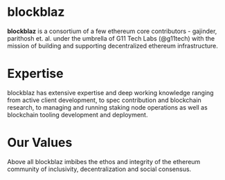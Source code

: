# blockblaz
**blockblaz** is a consortium of a few ethereum core contributors - gajinder, parithosh et. al. under the umbrella of G11 Tech Labs (@g11tech) with the mission of building and supporting decentralized ethereum infrastructure.

# Expertise
blockblaz has extensive expertise and deep working knowledge ranging  from active client development, to spec contribution and blockchain research, to managing and running staking node operations as well as blockchain tooling development and deployment. 

# Our Values
Above all blockblaz imbibes  the ethos and integrity of the ethereum community of inclusivity, decentralization and social consensus.
